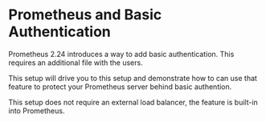 # Prometheus and Basic Authentication

Prometheus 2.24 introduces a way to add basic authentication. This requires an
additional file with the users.

This setup will drive you to this setup and demonstrate how to can use that
feature to protect your Prometheus server behind basic authention.

This setup does not require an external load balancer, the feature is built-in
into Prometheus.
